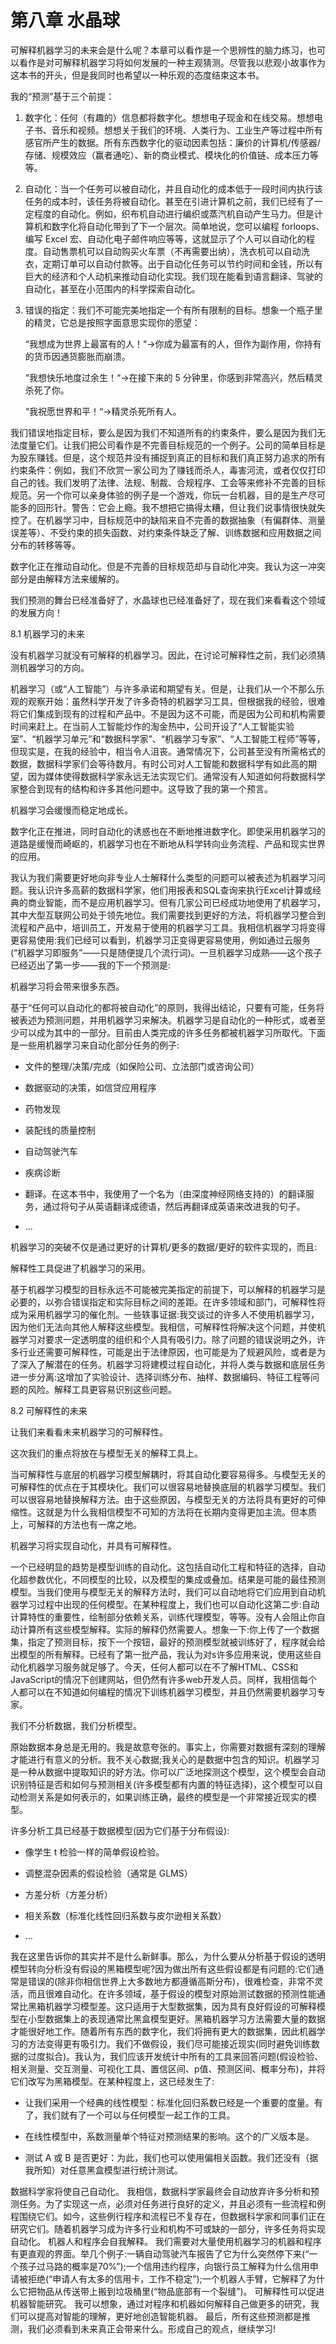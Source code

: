 # 第八章 水晶球

可解释机器学习的未来会是什么呢？本章可以看作是一个思辨性的脑力练习，也可以看作是对可解释机器学习将如何发展的一种主观猜测。尽管我以悲观小故事作为这本书的开头，但是我同时也希望以一种乐观的态度结束这本书。

我的“预测”基于三个前提：

1. 数字化：任何（有趣的）信息都将数字化。想想电子现金和在线交易。想想电子书、音乐和视频。想想关于我们的环境、人类行为、工业生产等过程中所有感官所产生的数据。所有东西数字化的驱动因素包括：廉价的计算机/传感器/存储、规模效应（赢者通吃）、新的商业模式、模块化的价值链、成本压力等等。

2. 自动化：当一个任务可以被自动化，并且自动化的成本低于一段时间内执行该任务的成本时，该任务将被自动化。甚至在引进计算机之前，我们已经有了一定程度的自动化。例如，织布机自动进行编织或蒸汽机自动产生马力。但是计算机和数字化将自动化带到了下一个层次。简单地说，您可以编程 forloops、编写 Excel 宏、自动化电子邮件响应等等，这就显示了个人可以自动化的程度。自动售票机可以自动购买火车票（不再需要出纳），洗衣机可以自动洗衣，定期订单可以自动付款等。出于自动化任务可以节约时间和金钱，所以有巨大的经济和个人动机来推动自动化实现。我们现在能看到语言翻译、驾驶的自动化，甚至在小范围内的科学探索自动化。

3. 错误的指定：我们不可能完美地指定一个有所有限制的目标。想象一个瓶子里的精灵，它总是按照字面意思实现你的愿望：

   “我想成为世界上最富有的人！“->你成为最富有的人，但作为副作用，你持有的货币因通货膨胀而崩溃。

   “我想快乐地度过余生！“->在接下来的 5 分钟里，你感到非常高兴，然后精灵杀死了你。

   “我祝愿世界和平！“->精灵杀死所有人。

我们错误地指定目标，要么是因为我们不知道所有的约束条件，要么是因为我们无法度量它们。让我们把公司看作是不完善目标规范的一个例子。公司的简单目标是为股东赚钱。但是，这个规范并没有捕捉到真正的目标和我们真正努力追求的所有约束条件：例如，我们不欣赏一家公司为了赚钱而杀人，毒害河流，或者仅仅打印自己的钱。我们发明了法律、法规、制裁、合规程序、工会等来修补不完善的目标规范。另一个你可以亲身体验的例子是一个游戏，你玩一台机器，目的是生产尽可能多的回形针。警告：它会上瘾。我不想把它搞得太糟，但让我们说事情很快就失控了。在机器学习中，目标规范中的缺陷来自不完善的数据抽象（有偏群体、测量误差等）、不受约束的损失函数、对约束条件缺乏了解、训练数据和应用数据之间分布的转移等等。

数字化正在推动自动化。但是不完善的目标规范却与自动化冲突。我认为这一冲突部分是由解释方法来缓解的。

我们预测的舞台已经准备好了，水晶球也已经准备好了，现在我们来看看这个领域的发展方向！

8.1 机器学习的未来

没有机器学习就没有可解释的机器学习。因此，在讨论可解释性之前，我们必须猜测机器学习的方向。

机器学习（或“人工智能”）与许多承诺和期望有关。但是，让我们从一个不那么乐观的观察开始：虽然科学开发了许多奇特的机器学习工具，但根据我的经验，很难将它们集成到现有的过程和产品中。不是因为这不可能，而是因为公司和机构需要时间来赶上。在当前人工智能炒作的淘金热中，公司开设了“人工智能实验室”、“机器学习单元”和“数据科学家”、“机器学习专家”、“人工智能工程师”等等，但现实是，在我的经验中，相当令人沮丧。通常情况下，公司甚至没有所需格式的数据，数据科学家们会等待数月。有时公司对人工智能和数据科学有如此高的期望，因为媒体使得数据科学家永远无法实现它们。通常没有人知道如何将数据科学家整合到现有的结构和许多其他问题中。这导致了我的第一个预言。

机器学习会缓慢而稳定地成长。

数字化正在推进，同时自动化的诱惑也在不断地推进数字化。即使采用机器学习的道路是缓慢而崎岖的，机器学习也在不断地从科学转向业务流程、产品和现实世界的应用。

我认为我们需要更好地向非专业人士解释什么类型的问题可以被表述为机器学习问题。我认识许多高薪的数据科学家，他们用报表和SQL查询来执行Excel计算或经典的商业智能，而不是应用机器学习。但有几家公司已经成功地使用了机器学习，其中大型互联网公司处于领先地位。我们需要找到更好的方法，将机器学习整合到流程和产品中，培训员工，开发易于使用的机器学习工具。我相信机器学习将变得更容易使用:我们已经可以看到，机器学习正变得更容易使用，例如通过云服务(“机器学习即服务”——只是随便提几个流行词)。一旦机器学习成熟——这个孩子已经迈出了第一步——我的下一个预测是:

机器学习将会带来很多东西。

基于“任何可以自动化的都将被自动化”的原则，我得出结论，只要有可能，任务将被表述为预测问题，并用机器学习来解决。机器学习是自动化的一种形式，或者至少可以成为其中的一部分。目前由人类完成的许多任务都被机器学习所取代。下面是一些用机器学习来自动化部分任务的例子:

- 文件的整理/决策/完成（如保险公司、立法部门或咨询公司）

- 数据驱动的决策，如信贷应用程序

- 药物发现

- 装配线的质量控制

- 自动驾驶汽车

- 疾病诊断

- 翻译。在这本书中，我使用了一个名为（由深度神经网络支持的）的翻译服务，通过将句子从英语翻译成德语，然后再翻译成英语来改进我的句子。

- …

机器学习的突破不仅是通过更好的计算机/更多的数据/更好的软件实现的，而且:

解释性工具促进了机器学习的采用。

基于机器学习模型的目标永远不可能被完美指定的前提下，可以解释的机器学习是必要的，以弥合错误指定和实际目标之间的差距。在许多领域和部门，可解释性将成为采用机器学习的催化剂。一些轶事证据:我交谈过的许多人不使用机器学习，因为他们无法向其他人解释这些模型。我相信，可解释性将解决这个问题，并使机器学习对要求一定透明度的组织和个人具有吸引力。除了问题的错误说明之外，许多行业还需要可解释性，可能是出于法律原因，也可能是为了规避风险，或者是为了深入了解潜在的任务。机器学习将建模过程自动化，并将人类与数据和底层任务进一步分离:这增加了实验设计、选择训练分布、抽样、数据编码、特征工程等问题的风险。解释工具更容易识别这些问题。

8.2 可解释性的未来

让我们来看看未来机器学习的可解释性。

这次我们的重点将放在与模型无关的解释工具上。

当可解释性与底层的机器学习模型解耦时，将其自动化要容易得多。与模型无关的可解释性的优点在于其模块化。我们可以很容易地替换底层的机器学习模型。我们可以很容易地替换解释方法。由于这些原因，与模型无关的方法将具有更好的可伸缩性。这就是为什么我相信模型不可知的方法将在长期内变得更加主流。但本质上，可解释的方法也有一席之地。

机器学习将实现自动化，并具有可解释性。

一个已经明显的趋势是模型训练的自动化。这包括自动化工程和特征的选择，自动化超参数优化，不同模型的比较，以及模型的集成或叠加。结果是可能的最佳预测模型。当我们使用与模型无关的解释方法时，我们可以自动地将它们应用到自动机器学习过程中出现的任何模型。在某种程度上，我们也可以自动化这第二步:自动计算特性的重要性，绘制部分依赖关系，训练代理模型，等等。没有人会阻止你自动计算所有这些模型解释。实际的解释仍然需要人。想象一下:你上传了一个数据集，指定了预测目标，按下一个按钮，最好的预测模型就被训练好了，程序就会给出模型的所有解释。已经有了第一批产品，我认为对s许多应用来说，使用这些自动化机器学习服务就足够了。今天，任何人都可以在不了解HTML、CSS和JavaScript的情况下创建网站，但仍然有许多web开发人员。同样，我相信每个人都可以在不知道如何编程的情况下训练机器学习模型，并且仍然需要机器学习专家。

我们不分析数据，我们分析模型。

原始数据本身总是无用的。我是故意夸张的。事实上，你需要对数据有深刻的理解才能进行有意义的分析。我不关心数据;我关心的是数据中包含的知识。机器学习是一种从数据中提取知识的好方法。你可以广泛地探测这个模型，这个模型会自动识别特征是否和如何与预测相关(许多模型都有内置的特征选择)，这个模型可以自动检测关系是如何表示的，如果训练正确，最终的模型是一个非常接近现实的模型。

许多分析工具已经基于数据模型(因为它们基于分布假设):

- 像学生 t 检验一样的简单假设检验。

- 调整混杂因素的假设检验（通常是 GLMS）

- 方差分析（方差分析）

- 相关系数（标准化线性回归系数与皮尔逊相关系数）

- …

我在这里告诉你的其实并不是什么新鲜事。那么，为什么要从分析基于假设的透明模型转向分析没有假设的黑箱模型呢?因为做出所有这些假设都是有问题的:它们通常是错误的(除非你相信世界上大多数地方都遵循高斯分布)，很难检查，非常不灵活，而且很难自动化。在许多领域，基于假设的模型对原始测试数据的预测性能通常比黑箱机器学习模型差。这只适用于大型数据集，因为具有良好假设的可解释模型在小型数据集上的表现通常比黑盒模型更好。黑箱机器学习方法需要大量的数据才能很好地工作。随着所有东西的数字化，我们将拥有更大的数据集，因此机器学习的方法变得更有吸引力。我们不做假设，我们尽可能接近现实(同时避免训练数据的过度拟合)。我认为，我们应该开发统计中所有的工具来回答问题(假设检验、相关测量、交互测量、可视化工具、置信区间、p值、预测区间、概率分布)，并将它们改写为黑箱模型。在某种程度上，这已经发生了:

- 让我们采用一个经典的线性模型：标准化回归系数已经是一个重要的度量。有了，我们就有了一个可以与任何模型一起工作的工具。

- 在线性模型中，系数测量单个特征对预测结果的影响。这个的广义版本是。

- 测试 A 或 B 是否更好：为此，我们也可以使用偏相关函数。我们还没有（据我所知）对任意黑盒模型进行统计测试。

数据科学家将使自己自动化。
我相信，数据科学家最终会自动放弃许多分析和预测任务。为了实现这一点，必须对任务进行良好的定义，并且必须有一些流程和例程围绕它们。如今，这些例行程序和流程已不复存在，但数据科学家和同事们正在研究它们。随着机器学习成为许多行业和机构不可或缺的一部分，许多任务将实现自动化。
机器人和程序会自我解释。
我们需要对大量使用机器学习的机器和程序有更直观的界面。举几个例子:一辆自动驾驶汽车报告了它为什么突然停下来(“一个孩子过马路的概率是70%”);一个信用违约程序，向银行员工解释为什么信用申请被拒绝(“申请人有太多的信用卡，工作不稳定”);一个机器人手臂，它解释了为什么它把物品从传送带上搬到垃圾桶里(“物品底部有一个裂缝”)。
可解释性可以促进机器智能研究。
我可以想象，通过对程序和机器如何解释自己做更多的研究，我们可以提高对智能的理解，更好地创造智能机器。
最后，所有这些预测都是推测，我们必须看到未来真正会带来什么。形成自己的观点，继续学习!
